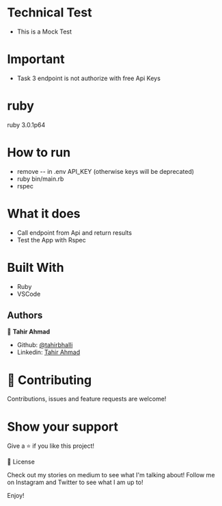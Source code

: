 # Technical Test
- This is a Mock Test
# Important
- Task 3 endpoint is not authorize with free Api Keys
# ruby
  ruby 3.0.1p64
# How to run
- remove -- in .env API_KEY (otherwise keys will be deprecated) 
- ruby bin/main.rb
- rspec

# What it does
- Call endpoint from Api and return results
- Test the App with Rspec

# Built With
- Ruby
- VSCode

## Authors

👤 **Tahir Ahmad**

- Github: [@tahirbhalli](https://github.com/Tahirbhalli)
- Linkedin: [Tahir Ahmad](https://www.linkedin.com/in/tahir-ahmad-483035164/)

# 🤝 Contributing
Contributions, issues and feature requests are welcome!

# Show your support
Give a ⭐️ if you like this project!

📝 License

Check out my stories on medium to see what I'm talking about! Follow me on Instagram and Twitter to see what I am up to!

Enjoy!
